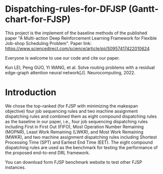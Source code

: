 # Dispatching-rules-for-DFJSP (Gantt-chart-for-FJSP)

This project is the implement of the baseline methods of the published paper "A Multi-action Deep Reinforcement Learning Framework for Flexible Job-shop Scheduling Problem". Paper link: https://www.sciencedirect.com/science/article/pii/S0957417422010624

Everyone is welcome to use our code and cite our paper.

Kun LEI, Peng GUO, Yi WANG, et al. Solve routing problems with a residual edge-graph attention neural network[J]. Neurocomputing, 2022.
# Introduction
We chose the top-ranked (for FJSP with minimizing the makespan objective) four job sequencing rules and two machine assignment dispatching rules and combined them as eight compound dispatching rules as the baseline in our paper, i.e., four job sequencing dispatching rules including First in First Out (FIFO), Most Operation Number Remaining (MOPNR), Least Work Remaining (LWKR), and Most Work Remaining (MWKR), and two machine assignment dispatching rules including Shortest Processing Time (SPT) and Earliest End Time (EET). The eight compound dispatching rules are used as the benchmark for testing the performance of the proposed end-to-end DRL framework.

You can download form FJSP benchmark website to test other FJSP instances.   
